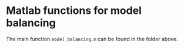 Matlab functions for model balancing
====================================

The main function `model_balancing.m` can be found in the folder above.